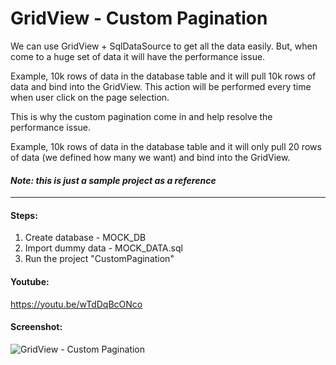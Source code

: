 # GridView - Custom Pagination

We can use GridView + SqlDataSource to get all the data easily. But, when come to a huge set of data it will have the performance issue. 

Example, 10k rows of data in the database table and it will pull 10k rows of data and bind into the GridView. This action will be performed every time when user click on the page selection. 

This is why the custom pagination come in and help resolve the performance issue. 

Example, 10k rows of data in the database table and it will only pull 20 rows of data (we defined how many we want) and bind into the GridView.

#### *Note: this is just a sample project as a reference*

___

#### Steps:
1. Create database - MOCK_DB
2. Import dummy data - MOCK_DATA.sql
3. Run the project "CustomPagination"

#### Youtube:
<a href="https://youtu.be/wTdDqBcONco" target="_blank">https://youtu.be/wTdDqBcONco</a>


#### Screenshot:

![GridView - Custom Pagination](https://raw.githubusercontent.com/joannakoay616/CustomPagination/main/screenshot.png)
